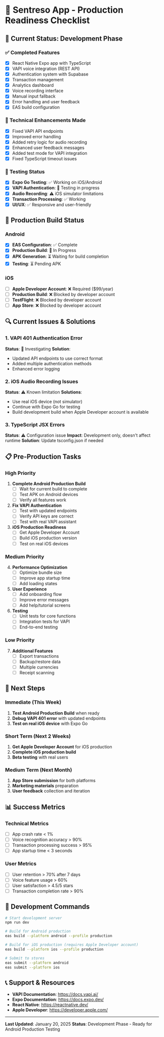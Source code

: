 # 🚀 Sentreso App - Production Readiness Checklist

## 📱 **Current Status: Development Phase**

### ✅ **Completed Features**
- [x] React Native Expo app with TypeScript
- [x] VAPI voice integration (REST API)
- [x] Authentication system with Supabase
- [x] Transaction management
- [x] Analytics dashboard
- [x] Voice recording interface
- [x] Manual input fallback
- [x] Error handling and user feedback
- [x] EAS build configuration

### 🔧 **Technical Enhancements Made**
- [x] Fixed VAPI API endpoints
- [x] Improved error handling
- [x] Added retry logic for audio recording
- [x] Enhanced user feedback messages
- [x] Added test mode for VAPI integration
- [x] Fixed TypeScript timeout issues

### 🎯 **Testing Status**
- [x] **Expo Go Testing**: ✅ Working on iOS/Android
- [x] **VAPI Authentication**: 🔄 Testing in progress
- [x] **Audio Recording**: ⚠️ iOS simulator limitations
- [x] **Transaction Processing**: ✅ Working
- [x] **UI/UX**: ✅ Responsive and user-friendly

## 🚀 **Production Build Status**

### **Android**
- [x] **EAS Configuration**: ✅ Complete
- [x] **Production Build**: 🔄 In Progress
- [x] **APK Generation**: ⏳ Waiting for build completion
- [x] **Testing**: ⏳ Pending APK

### **iOS**
- [ ] **Apple Developer Account**: ❌ Required ($99/year)
- [ ] **Production Build**: ❌ Blocked by developer account
- [ ] **TestFlight**: ❌ Blocked by developer account
- [ ] **App Store**: ❌ Blocked by developer account

## 🔍 **Current Issues & Solutions**

### **1. VAPI 401 Authentication Error**
**Status**: 🔄 Investigating
**Solution**:
- Updated API endpoints to use correct format
- Added multiple authentication methods
- Enhanced error logging

### **2. iOS Audio Recording Issues**
**Status**: ⚠️ Known limitation
**Solutions**:
- Use real iOS device (not simulator)
- Continue with Expo Go for testing
- Build development build when Apple Developer account is available

### **3. TypeScript JSX Errors**
**Status**: ⚠️ Configuration issue
**Impact**: Development only, doesn't affect runtime
**Solution**: Update tsconfig.json if needed

## 📋 **Pre-Production Tasks**

### **High Priority**
1. **Complete Android Production Build**
   - [ ] Wait for current build to complete
   - [ ] Test APK on Android devices
   - [ ] Verify all features work

2. **Fix VAPI Authentication**
   - [ ] Test with updated endpoints
   - [ ] Verify API keys are correct
   - [ ] Test with real VAPI assistant

3. **iOS Production Readiness**
   - [ ] Get Apple Developer Account
   - [ ] Build iOS production version
   - [ ] Test on real iOS devices

### **Medium Priority**
4. **Performance Optimization**
   - [ ] Optimize bundle size
   - [ ] Improve app startup time
   - [ ] Add loading states

5. **User Experience**
   - [ ] Add onboarding flow
   - [ ] Improve error messages
   - [ ] Add help/tutorial screens

6. **Testing**
   - [ ] Unit tests for core functions
   - [ ] Integration tests for VAPI
   - [ ] End-to-end testing

### **Low Priority**
7. **Additional Features**
   - [ ] Export transactions
   - [ ] Backup/restore data
   - [ ] Multiple currencies
   - [ ] Receipt scanning

## 🎯 **Next Steps**

### **Immediate (This Week)**
1. **Test Android Production Build** when ready
2. **Debug VAPI 401 error** with updated endpoints
3. **Test on real iOS device** with Expo Go

### **Short Term (Next 2 Weeks)**
1. **Get Apple Developer Account** for iOS production
2. **Complete iOS production build**
3. **Beta testing** with real users

### **Medium Term (Next Month)**
1. **App Store submission** for both platforms
2. **Marketing materials** preparation
3. **User feedback** collection and iteration

## 📊 **Success Metrics**

### **Technical Metrics**
- [ ] App crash rate < 1%
- [ ] Voice recognition accuracy > 90%
- [ ] Transaction processing success > 95%
- [ ] App startup time < 3 seconds

### **User Metrics**
- [ ] User retention > 70% after 7 days
- [ ] Voice feature usage > 60%
- [ ] User satisfaction > 4.5/5 stars
- [ ] Transaction completion rate > 90%

## 🔧 **Development Commands**

```bash
# Start development server
npm run dev

# Build for Android production
eas build --platform android --profile production

# Build for iOS production (requires Apple Developer account)
eas build --platform ios --profile production

# Submit to stores
eas submit --platform android
eas submit --platform ios
```

## 📞 **Support & Resources**

- **VAPI Documentation**: https://docs.vapi.ai/
- **Expo Documentation**: https://docs.expo.dev/
- **React Native**: https://reactnative.dev/
- **Apple Developer**: https://developer.apple.com/

---

**Last Updated**: January 20, 2025
**Status**: Development Phase - Ready for Android Production Testing
